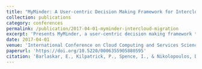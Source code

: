 ```yaml
---
title: "MyMinder: A User-centric Decision Making Framework for Intercloud Migration"
collection: publications
category: conferences
permalink: /publication/2017-04-01-myminder-intercloud-migration
excerpt: 'Presents MyMinder, a user-centric decision making framework that assists users in making informed decisions about intercloud migration strategies.'
date: 2017-04-01
venue: 'International Conference on Cloud Computing and Services Science (CLOSER)'
paperurl: 'https://doi.org/10.5220/0006355905880595'
citation: 'Barlaskar, E., Kilpatrick, P., Spence, I., & Nikolopoulos, D. S. (2017). &quot;MyMinder: A User-centric Decision Making Framework for Intercloud Migration.&quot; In <i>Proceedings of the 7th International Conference on Cloud Computing and Services Science - CLOSER</i>, 588-595. https://doi.org/10.5220/0006355905880595'
---
```

